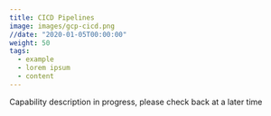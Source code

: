 ```yaml
---
title: CICD Pipelines
image: images/gcp-cicd.png
//date: "2020-01-05T00:00:00"
weight: 50
tags:
  - example
  - lorem ipsum
  - content
---
```

Capability description in progress, please check back at a later time

